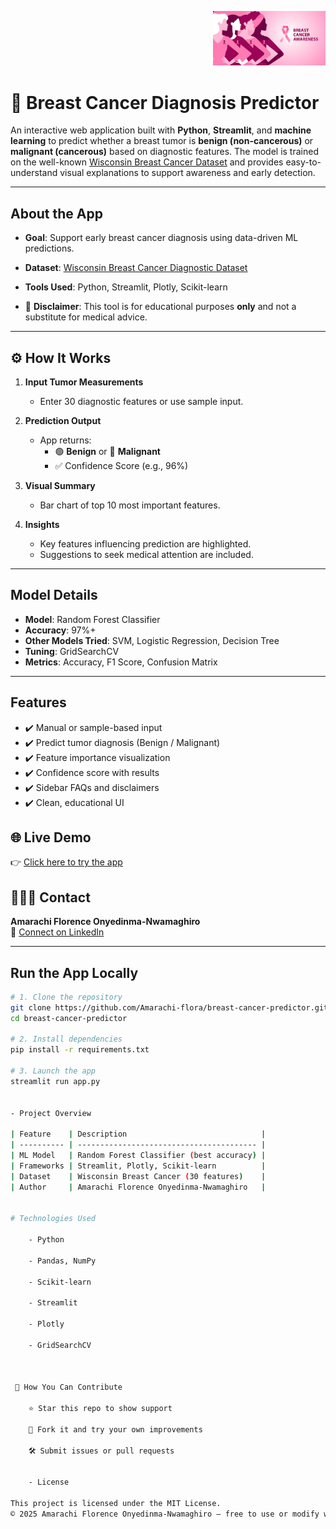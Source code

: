 <p align="right">
  <img src="breast_cancer_logo.png" width="180" alt="Breast Cancer Awareness">
</p>

# 🧬 Breast Cancer Diagnosis Predictor

An interactive web application built with **Python**, **Streamlit**, and **machine learning** to predict whether a breast tumor is **benign (non-cancerous)** or **malignant (cancerous)** based on diagnostic features. The model is trained on the well-known [Wisconsin Breast Cancer Dataset](https://www.kaggle.com/datasets/uciml/breast-cancer-wisconsin-data) and provides easy-to-understand visual explanations to support awareness and early detection.

---

##  About the App

-  **Goal**: Support early breast cancer diagnosis using data-driven ML predictions.

-  **Dataset**: [Wisconsin Breast Cancer Diagnostic Dataset](https://www.kaggle.com/datasets/uciml/breast-cancer-wisconsin-data)

-  **Tools Used**: Python, Streamlit, Plotly, Scikit-learn

- 🚫 **Disclaimer**: This tool is for educational purposes **only** and not a substitute for medical advice.

---

## ⚙️ How It Works

1. **Input Tumor Measurements**  
   - Enter 30 diagnostic features or use sample input.

2. **Prediction Output**  
   - App returns:
     - 🟢 **Benign** or 🔴 **Malignant**
     - ✅ Confidence Score (e.g., 96%)

3. **Visual Summary**  
   - Bar chart of top 10 most important features.

4. **Insights**  
   - Key features influencing prediction are highlighted.
   - Suggestions to seek medical attention are included.

---

##  Model Details

- **Model**: Random Forest Classifier  
- **Accuracy**: 97%+  
- **Other Models Tried**: SVM, Logistic Regression, Decision Tree  
- **Tuning**: GridSearchCV  
- **Metrics**: Accuracy, F1 Score, Confusion Matrix

---

##  Features

- ✔️ Manual or sample-based input
- ✔️ Predict tumor diagnosis (Benign / Malignant)
- ✔️ Feature importance visualization
- ✔️ Confidence score with results
- ✔️ Sidebar FAQs and disclaimers
- ✔️ Clean, educational UI


## 🌐 Live Demo

👉 [Click here to try the app](https://breast-cancer-predictor-7.streamlit.app/)

## 🙋🏽‍♀️ Contact

**Amarachi Florence Onyedinma-Nwamaghiro**  
🔗 [Connect on LinkedIn](https://www.linkedin.com/in/amarachi-florence/)

---

##  Run the App Locally
  
```bash
# 1. Clone the repository
git clone https://github.com/Amarachi-flora/breast-cancer-predictor.git
cd breast-cancer-predictor

# 2. Install dependencies
pip install -r requirements.txt

# 3. Launch the app
streamlit run app.py


- Project Overview

| Feature    | Description                              |
| ---------- | ---------------------------------------- |
| ML Model   | Random Forest Classifier (best accuracy) |
| Frameworks | Streamlit, Plotly, Scikit-learn          |
| Dataset    | Wisconsin Breast Cancer (30 features)    |
| Author     | Amarachi Florence Onyedinma-Nwamaghiro   |
  
  
# Technologies Used

    - Python

    - Pandas, NumPy

    - Scikit-learn

    - Streamlit

    - Plotly

    - GridSearchCV



 🤝 How You Can Contribute

    ⭐ Star this repo to show support

    🍴 Fork it and try your own improvements

    🛠️ Submit issues or pull requests
   

    - License

This project is licensed under the MIT License.
© 2025 Amarachi Florence Onyedinma-Nwamaghiro — free to use or modify with attribution.
